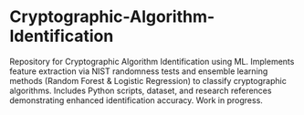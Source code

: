 # Cryptographic-Algorithm-Identification
Repository for Cryptographic Algorithm Identification using ML. Implements feature extraction via NIST randomness tests and ensemble learning methods (Random Forest &amp; Logistic Regression) to classify cryptographic algorithms. Includes Python scripts, dataset, and research references demonstrating enhanced identification accuracy. Work in progress.
